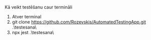 Kā veikt testēšanu caur termināli

1. Atver terminal
2. git clone https://github.com/Rozevskis/AutomatedTestingApp.git .\testesana\
3. npx jest .\testesana\
